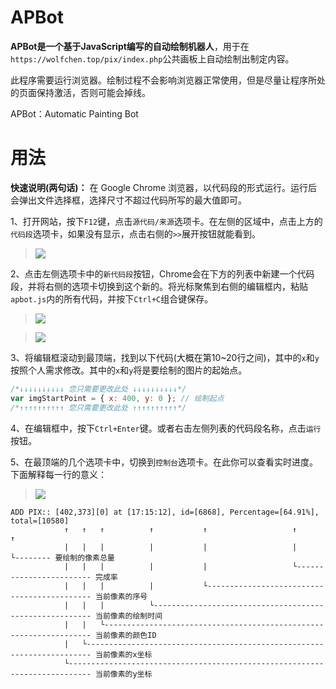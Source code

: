 # APBot

**APBot是一个基于JavaScript编写的自动绘制机器人**，用于在`https://wolfchen.top/pix/index.php`公共画板上自动绘制出制定内容。

此程序需要运行浏览器。绘制过程不会影响浏览器正常使用，但是尽量让程序所处的页面保持激活，否则可能会掉线。

APBot：Automatic Painting Bot

# 用法

**快速说明(两句话)：** 在 Google Chrome 浏览器，以代码段的形式运行。运行后会弹出文件选择框，选择尺寸不超过代码所写的最大值即可。

1、打开网站，按下`F12`键，点击`源代码/来源`选项卡。在左侧的区域中，点击上方的`代码段`选项卡，如果没有显示，点击右侧的`>>`展开按钮就能看到。

> ![](https://github.com/yzl3014/APBot/assets/79385954/c21aaf55-baa2-4c36-8054-1269d36d8cc5)

2、点击左侧选项卡中的`新代码段`按钮，Chrome会在下方的列表中新建一个代码段，并将右侧的选项卡切换到这个新的。将光标聚焦到右侧的编辑框内，粘贴`apbot.js`内的所有代码，并按下`Ctrl+C`组合键保存。

> ![](https://github.com/yzl3014/APBot/assets/79385954/e8af93db-1471-4fd4-b3a0-2479a3e7e803)

> ![](https://github.com/yzl3014/APBot/assets/79385954/4d5bba06-5d98-410d-bb7c-e1ca6f18a346)


3、将编辑框滚动到最顶端，找到以下代码(大概在第10~20行之间)，其中的`x`和`y`按照个人需求修改。其中的`x`和`y`将是要绘制的图片的起始点。

```javascript
/*↓↓↓↓↓↓↓↓↓↓ 您只需要更改此处 ↓↓↓↓↓↓↓↓↓↓*/
var imgStartPoint = { x: 400, y: 0 }; // 绘制起点
/*↑↑↑↑↑↑↑↑↑↑ 您只需要更改此处 ↑↑↑↑↑↑↑↑↑↑*/
```

4、在编辑框中，按下`Ctrl+Enter`键。或者右击左侧列表的代码段名称，点击`运行`按钮。

5、在最顶端的几个选项卡中，切换到`控制台`选项卡。在此你可以查看实时进度。下面解释每一行的意义：

> ![](https://github.com/yzl3014/APBot/assets/79385954/35264337-0c62-4abe-b4ff-ab9ce6092cee)

```text
ADD PIX:: [402,373][0] at [17:15:12], id=[6868], Percentage=[64.91%], total=[10580]
            ↑   ↑   ↑          ↑           ↑                   ↑               ↑
            |   |   |          |           |                   |               └-------- 要绘制的像素总量
            |   |   |          |           |                   └------------------------ 完成率
            |   |   |          |           └-------------------------------------------- 当前像素的序号
            |   |   |          └-------------------------------------------------------- 当前像素的绘制时间
            |   |   └------------------------------------------------------------------- 当前像素的颜色ID
            |   └----------------------------------------------------------------------- 当前像素的x坐标
            └--------------------------------------------------------------------------- 当前像素的y坐标

```